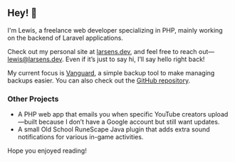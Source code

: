 ## Hey! 👋  

I'm Lewis, a freelance web developer specializing in PHP, mainly working on the backend of Laravel applications.  

Check out my personal site at [larsens.dev](https://larsens.dev), and feel free to reach out—[lewis@larsens.dev](mailto:lewis@larsens.dev). Even if it’s just to say hi, I’ll say hello right back!

My current focus is [Vanguard](https://vanguardbackup.com), a simple backup tool to make managing backups easier. You can also check out the [GitHub repository](https://github.com/vanguardbackup).  

### Other Projects  
- A PHP web app that emails you when specific YouTube creators upload—built because I don’t have a Google account but still want updates.  
- A small Old School RuneScape Java plugin that adds extra sound notifications for various in-game activities.  

Hope you enjoyed reading!  
